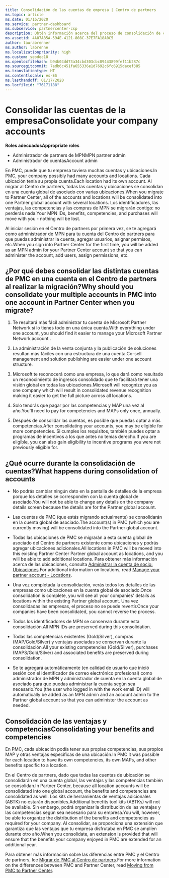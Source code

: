 ```yaml
---
title: Consolidación de las cuentas de empresa | Centro de partners
ms.topic: article
ms.date: 01/16/2020
ms.service: partner-dashboard
ms.subservice: partnercenter-csp
description: Obtén información acerca del proceso de consolidación de cuentas de Partner Membership Center (PMC) en una cuenta del Centro de partners. Puedes aplicar esta opción si realizas la migración de PMC al Centro de partners.
ms.assetid: 4A07A85A-594E-4121-808C-37E7FA18A0C5
author: laurabrenner
ms.author: labrenne
ms.localizationpriority: high
ms.custom: seodec18
ms.openlocfilehash: b94b04dd73a34cbd303cbc89443899fef11b287c
ms.sourcegitcommit: 7adb6c451fa655336e1d7692c6fc6915dacef385
ms.translationtype: HT
ms.contentlocale: es-ES
ms.lasthandoff: 01/17/2020
ms.locfileid: "76171188"
---
```

# <a name="consolidate-your-company-accounts"></a><span data-ttu-id="79152-104">Consolidar las cuentas de la empresa</span><span class="sxs-lookup"><span data-stu-id="79152-104">Consolidate your company accounts</span></span>

<span data-ttu-id="79152-105">**Roles adecuados**</span><span class="sxs-lookup"><span data-stu-id="79152-105">**Appropriate roles**</span></span>

- <span data-ttu-id="79152-106">Administrador de partners de MPN</span><span class="sxs-lookup"><span data-stu-id="79152-106">MPN partner admin</span></span>
- <span data-ttu-id="79152-107">Administrador de cuentas</span><span class="sxs-lookup"><span data-stu-id="79152-107">Account admin</span></span>

<span data-ttu-id="79152-108">En PMC, puede que tu empresa tuviera muchas cuentas y ubicaciones.</span><span class="sxs-lookup"><span data-stu-id="79152-108">In PMC, your company possibly had many accounts and locations.</span></span> <span data-ttu-id="79152-109">Cada ubicación tenía su propia cuenta.</span><span class="sxs-lookup"><span data-stu-id="79152-109">Each location had its own account.</span></span> <span data-ttu-id="79152-110">Al migrar al Centro de partners, todas las cuentas y ubicaciones se consolidan en una cuenta global de asociado con varias ubicaciones.</span><span class="sxs-lookup"><span data-stu-id="79152-110">When you migrate to Partner Center, all of the accounts and locations will be consolidated into one Partner global account with several locations.</span></span> <span data-ttu-id="79152-111">Los identificadores, las ventajas, las competencias y las compras de MPN se migrarán contigo: no perderás nada.</span><span class="sxs-lookup"><span data-stu-id="79152-111">Your MPN IDs, benefits, competencies, and purchases will move with you - nothing will be lost.</span></span> 

<span data-ttu-id="79152-112">Al iniciar sesión en el Centro de partners por primera vez, se te agregará como administrador de MPN para tu cuenta del Centro de partners para que puedas administrar la cuenta, agregar usuarios, asignar permisos, etc.</span><span class="sxs-lookup"><span data-stu-id="79152-112">When you sign into Partner Center for the first time, you will be added as an MPN admin for your Partner Center account so that you can administer the account, add users, assign permissions, etc.</span></span> 

## <a name="why-should-you-consolidate-your-multiple-accounts-in-pmc-into-one-account-in-partner-center-when-you-migrate"></a><span data-ttu-id="79152-113">¿Por qué debes consolidar las distintas cuentas de PMC en una cuenta en el Centro de partners al realizar la migración?</span><span class="sxs-lookup"><span data-stu-id="79152-113">Why should you consolidate your multiple accounts in PMC into one account in Partner Center when you migrate?</span></span>

1. <span data-ttu-id="79152-114">Te resultará más fácil administrar tu cuenta de Microsoft Partner Network si lo tienes todo en una única cuenta.</span><span class="sxs-lookup"><span data-stu-id="79152-114">With everything under one account, you should find it easier to manage your Microsoft Partner Network account .</span></span>

2. <span data-ttu-id="79152-115">La administración de la venta conjunta y la publicación de soluciones resultan más fáciles con una estructura de una cuenta.</span><span class="sxs-lookup"><span data-stu-id="79152-115">Co-sell management and solution publishing are easier under one account structure.</span></span>

3. <span data-ttu-id="79152-116">Microsoft te reconocerá como una empresa, lo que dará como resultado un reconocimiento de ingresos consolidado que te facilitará tener una visión global en todas las ubicaciones.</span><span class="sxs-lookup"><span data-stu-id="79152-116">Microsoft will recognize you as one company which will result in consolidated revenue recognition making it easier to get the full picture across all locations.</span></span>  

4. <span data-ttu-id="79152-117">Solo tendrás que pagar por las competencias y MAP una vez al año.</span><span class="sxs-lookup"><span data-stu-id="79152-117">You'll need to pay for competencies and MAPs only once, annually.</span></span>

5. <span data-ttu-id="79152-118">Después de consolidar las cuentas, es posible que puedas optar a más competencias.</span><span class="sxs-lookup"><span data-stu-id="79152-118">After consolidating your accounts, you may be eligible for more competencies.</span></span> <span data-ttu-id="79152-119">Si cumples los requisitos, también puedes optar a programas de incentivos a los que antes no tenías derecho.</span><span class="sxs-lookup"><span data-stu-id="79152-119">If you are eligible, you can also gain eligibility to incentive programs you were not previously eligible for.</span></span>


## <a name="what-happens-during-consolidation-of-accounts"></a><span data-ttu-id="79152-120">¿Qué ocurre durante la consolidación de cuentas?</span><span class="sxs-lookup"><span data-stu-id="79152-120">What happens during consolidation of accounts</span></span>

- <span data-ttu-id="79152-121">No podrás cambiar ningún dato en la pantalla de detalles de la empresa porque los detalles se corresponden con la cuenta global de asociado.</span><span class="sxs-lookup"><span data-stu-id="79152-121">You will not be able to change any details on the company details screen because the details are for the Partner global account.</span></span> 

- <span data-ttu-id="79152-122">Las cuentas de PMC (que estás migrando actualmente) se consolidarán en la cuenta global de asociado.</span><span class="sxs-lookup"><span data-stu-id="79152-122">The account(s) in PMC (which you are currently moving) will be consolidated into the Partner global account.</span></span> 

- <span data-ttu-id="79152-123">Todas las ubicaciones de PMC se migrarán a esta cuenta global de asociado del Centro de partners existente como ubicaciones y podrás agregar ubicaciones adicionales.</span><span class="sxs-lookup"><span data-stu-id="79152-123">All locations in PMC will be moved into this existing Partner Center Partner global account as locations, and you will be able to add additional locations.</span></span> <span data-ttu-id="79152-124">Para obtener más información acerca de las ubicaciones, consulta [Administrar la cuenta de socio: Ubicaciones](manage-locations.md).</span><span class="sxs-lookup"><span data-stu-id="79152-124">For additional information on locations, read  [Manage your partner account - Locations](manage-locations.md).</span></span>

- <span data-ttu-id="79152-125">Una vez completada la consolidación, verás todos los detalles de las empresas como ubicaciones en la cuenta global de asociado.</span><span class="sxs-lookup"><span data-stu-id="79152-125">Once consolidation is complete, you will see all your companies' details as locations within the existing Partner global account.</span></span> <span data-ttu-id="79152-126">Una vez consolidadas las empresas, el proceso no se puede revertir.</span><span class="sxs-lookup"><span data-stu-id="79152-126">Once your companies have been consolidated, you cannot reverse the process.</span></span>

- <span data-ttu-id="79152-127">Todos los identificadores de MPN se conservan durante esta consolidación.</span><span class="sxs-lookup"><span data-stu-id="79152-127">All MPN IDs are preserved during this consolidation.</span></span>

- <span data-ttu-id="79152-128">Todas las competencias existentes (Gold/Silver), compras (MAP/Gold/Silver) y ventajas asociadas se conservan durante la consolidación.</span><span class="sxs-lookup"><span data-stu-id="79152-128">All your existing competencies (Gold/Silver), purchases (MAPS/Gold/Silver) and associated benefits are preserved during consolidation.</span></span>

- <span data-ttu-id="79152-129">Se te agregará automáticamente (en calidad de usuario que inició sesión con el identificador de correo electrónico profesional) como administrador de MPN y administrador de cuenta en la cuenta global de asociado para que puedas administrar la cuenta según sea necesario.</span><span class="sxs-lookup"><span data-stu-id="79152-129">You (the user who logged in with the work email ID) will automatically be added as an MPN admin and an account admin to the Partner global account so that you can administer the account as needed.</span></span> 


## <a name="consolidating-your-benefits-and-competencies"></a><span data-ttu-id="79152-130">Consolidación de las ventajas y competencias</span><span class="sxs-lookup"><span data-stu-id="79152-130">Consolidating your benefits and competencies</span></span>

<span data-ttu-id="79152-131">En PMC, cada ubicación podía tener sus propias competencias, sus propios MAP y otras ventajas específicas de una ubicación.</span><span class="sxs-lookup"><span data-stu-id="79152-131">In PMC it was possible for each location to have its own competencies, its own MAPs, and other benefits specific to a location.</span></span>

<span data-ttu-id="79152-132">En el Centro de partners, dado que todas las cuentas de ubicación se consolidarán en una cuenta global, las ventajas y las competencias también se consolidan.</span><span class="sxs-lookup"><span data-stu-id="79152-132">In Partner Center, because all location accounts will be consolidated into one global account, the benefits and competencies are consolidated as well.</span></span> <span data-ttu-id="79152-133">Los kits de herramientas de ventajas adicionales (ABTK) no estarán disponibles.</span><span class="sxs-lookup"><span data-stu-id="79152-133">Additional benefits tool kits (ABTKs) will not be available.</span></span> <span data-ttu-id="79152-134">Sin embargo, podrá organizar la distribución de las ventajas y las competencias según sea necesario para su empresa.</span><span class="sxs-lookup"><span data-stu-id="79152-134">You will, however, be able to organize the distribution of the benefits and competencies as required for your company.</span></span> <span data-ttu-id="79152-135">Al consolidar, se proporciona una extensión que garantiza que las ventajas que tu empresa disfrutaba en PMC se amplíen durante otro año.</span><span class="sxs-lookup"><span data-stu-id="79152-135">When you consolidate, an extension is provided that will ensure that the benefits your company enjoyed in PMC are extended for an additional year.</span></span>

<span data-ttu-id="79152-136">Para obtener más información sobre las diferencias entre PMC y el Centro de partners, lee [Migrar de PMC al Centro de partners](guide-to-migration.md).</span><span class="sxs-lookup"><span data-stu-id="79152-136">For more information on the differences between PMC and Partner Center, read [Moving from PMC to Partner Center](guide-to-migration.md).</span></span>

